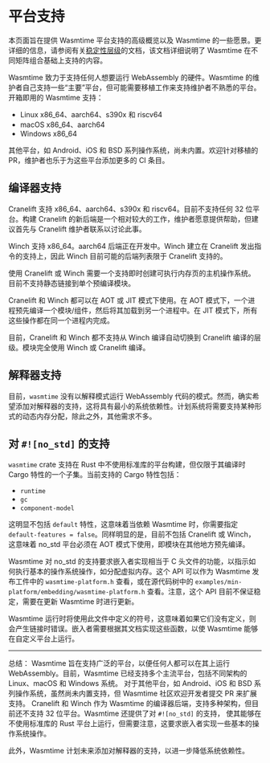 # 平台支持

本页面旨在提供 Wasmtime 平台支持的高级概览以及 Wasmtime 的一些愿景。更详细的信息，请参阅有关[稳定性层级](./stability-tiers.md)的文档，该文档详细说明了 Wasmtime 在不同矩阵组合基础上支持的内容。

Wasmtime 致力于支持任何人想要运行 WebAssembly 的硬件。Wasmtime 的维护者自己支持一些“主要”平台，但可能需要移植工作来支持维护者不熟悉的平台。开箱即用的 Wasmtime 支持：

* Linux x86_64、aarch64、s390x 和 riscv64
* macOS x86_64、aarch64
* Windows x86_64

其他平台，如 Android、iOS 和 BSD 系列操作系统，尚未内置。欢迎针对移植的 PR，维护者也乐于为这些平台添加更多的 CI 条目。

## 编译器支持

Cranelift 支持 x86_64、aarch64、s390x 和 riscv64。目前不支持任何 32 位平台。构建 Cranelift 的新后端是一个相对较大的工作，维护者愿意提供帮助，但建议首先与 Cranelift 维护者联系以讨论此事。

Winch 支持 x86_64。aarch64 后端正在开发中。Winch 建立在 Cranelift 发出指令的支持上，因此 Winch 目前可能的后端列表限于 Cranelift 支持的。

使用 Cranelift 或 Winch 需要一个支持即时创建可执行内存页的主机操作系统。目前不支持静态链接到单个预编译模块。

Cranelift 和 Winch 都可以在 AOT 或 JIT 模式下使用。在 AOT 模式下，一个进程预先编译一个模块/组件，然后将其加载到另一个进程中。在 JIT 模式下，所有这些操作都在同一个进程内完成。

目前，Cranelift 和 Winch 都不支持从 Winch 编译自动切换到 Cranelift 编译的层级。模块完全使用 Winch 或 Cranelift 编译。

## 解释器支持

目前，`wasmtime` 没有以解释模式运行 WebAssembly 代码的模式。然而，确实希望添加对解释器的支持，这将具有最小的系统依赖性。计划系统将需要支持某种形式的动态内存分配，除此之外，其他需求不多。

## 对 `#![no_std]` 的支持

`wasmtime` crate 支持在 Rust 中不使用标准库的平台构建，但仅限于其编译时 Cargo 特性的一个子集。当前支持的 Cargo 特性包括：

* `runtime`
* `gc`
* `component-model`

这明显不包括 `default` 特性，这意味着当依赖 Wasmtime 时，你需要指定 `default-features = false`。同样明显的是，目前不包括 Cranelift 或 Winch，这意味着 no_std 平台必须在 AOT 模式下使用，即模块在其他地方预先编译。

Wasmtime 对 no_std 的支持要求嵌入者实现相当于 C 头文件的功能，以指示如何执行基本的操作系统操作，如分配虚拟内存。这个 API 可以作为 Wasmtime 发布工件中的 `wasmtime-platform.h` 查看，或在源代码树中的 `examples/min-platform/embedding/wasmtime-platform.h` 查看。注意，这个 API 目前不保证稳定，需要在更新 Wasmtime 时进行更新。

Wasmtime 运行时将使用此文件中定义的符号，这意味着如果它们没有定义，则会产生链接时错误。嵌入者需要根据其文档实现这些函数，以使 Wasmtime 能够在自定义平台上运行。

---

总结：
Wasmtime 旨在支持广泛的平台，以便任何人都可以在其上运行 WebAssembly。目前，Wasmtime 已经支持多个主流平台，包括不同架构的 Linux、macOS 和 Windows 系统。
对于其他平台，如 Android、iOS 和 BSD 系列操作系统，虽然尚未内置支持，但 Wasmtime 社区欢迎开发者提交 PR 来扩展支持。
Cranelift 和 Winch 作为 Wasmtime 的编译器后端，支持多种架构，但目前还不支持 32 位平台。Wasmtime 还提供了对 `#![no_std]` 的支持，
使其能够在不使用标准库的 Rust 平台上运行，但需要注意，这要求嵌入者实现一些基本的操作系统操作。

此外，Wasmtime 计划未来添加对解释器的支持，以进一步降低系统依赖性。
